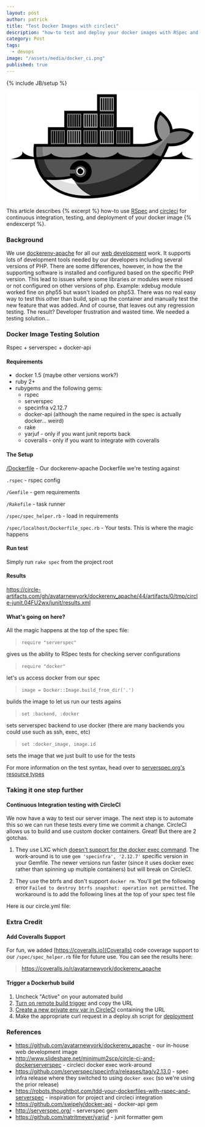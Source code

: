 ```yaml
---
layout: post
author: patrick
title: "Test Docker Images with circleci"
description: "how-to test and deploy your docker images with RSpec and circleci"
category: Post
tags: 
  - devops
image: "/assets/media/docker_ci.png"
published: true
---
```

{% include JB/setup %}

![Docker CI](/assets/media/docker_ci.png)

This article describes {% excerpt %} how-to use [RSpec](http://rspec.info/) and [circleci](http://circleci.com) for continuous integration, testing, and deployment of your docker image {% endexcerpt %}.  

### Background
We use [dockerenv-apache](https://registry.hub.docker.com/u/avatarnewyork/dockerenv-apache/) for all our [web development](http://avatarnewyork.com/company/website-design-development) work.  It supports lots of development tools needed by our developers including several versions of PHP.  There are some differences, however, in how the the supporting software is installed and configured based on the specific PHP version.  This lead to issues where some libraries or modules were missed or not configured on other versions of php.  Example: xdebug module worked fine on php55 but wasn't loaded on php53.  There was no real easy way to test this other than build, spin up the container and manually test the new feature that was added.  And of course, that leaves out any regression testing.  The result?  Developer frustration and wasted time.  We needed a testing solution...

### Docker Image Testing Solution
Rspec + serverspec + docker-api

#### Requirements
* docker 1.5 (maybe other versions work?)
* ruby 2+
* rubygems and the following gems:
  * rspec
  * serverspec
  * specinfra v2.12.7
  * docker-api (although the name required in the spec is actually docker... weird)
  * rake
  * yarjuf - only if you want junit reports back
  * coveralls - only if you want to integrate with coveralls

#### The Setup

[/Dockerfile](github.com/avatarnewyork/dockerenv_apache/blob/master/) - Our dockerenv-apache Dockerfile we're testing against

`.rspec` - rspec config
<script src="http://gist-it.appspot.com/github.com/avatarnewyork/dockerenv_apache/blob/master/.rspec"></script>

`/Gemfile` - gem requirements 
<script src="http://gist-it.appspot.com/github.com/avatarnewyork/dockerenv_apache/blob/master/Gemfile"></script>

 `/Rakefile` - task runner
<script src="http://gist-it.appspot.com/github.com/avatarnewyork/dockerenv_apache/blob/master/Rakefile"></script>

`/spec/spec_helper.rb` - load in requirements
<script src="http://gist-it.appspot.com/github.com/avatarnewyork/dockerenv_apache/blob/master/spec/spec_helper.rb"></script>

`/spec/localhost/Dockerfile_spec.rb` - Your tests.  This is where the magic happens
<script src="http://gist-it.appspot.com/github.com/avatarnewyork/dockerenv_apache/blob/master/spec/localhost/Dockerfile_spec.rb"></script>

#### Run test

Simply run `rake spec` from the project root

#### Results

https://circle-artifacts.com/gh/avatarnewyork/dockerenv_apache/44/artifacts/0/tmp/circle-junit.04FU2wx/junit/results.xml

#### What's going on here?

All the magic happens at the top of the spec file:
<script src="http://gist-it.appspot.com/github.com/avatarnewyork/dockerenv_apache/blob/master/spec/localhost/Dockerfile_spec.rb?slice=2:20"></script>

> `require "serverspec"`

gives us the ability to RSpec tests for checking server configurations

> `require "docker"`

let's us access docker from our spec

> `image = Docker::Image.build_from_dir('.')`

builds the image to let us run our tests agains

> `set :backend, :docker`

sets serverspec backend to use docker (there are many backends you could use such as ssh, exec, etc)

> `set :docker_image, image.id`

sets the image that we just built to use for the tests

For more information on the test syntax, head over to [serverspec.org's resource types](http://serverspec.org/resource_types.html)

### Taking it one step further

#### Continuous Integration testing with CircleCI

We now have a way to test our server image.  The next step is to automate this so we can run these tests every time we commit a change.  CircleCI allows us to build and use custom docker containers.  Great!  But there are 2 gotchas.

1. They use LXC which [doesn't support for the docker exec command](https://circleci.com/docs/docker#docker-exec).  The work-around is to use `gem 'specinfra', '2.12.7'` specific version in your Gemfile.  The newer versions run faster (since it uses docker exec rather than spinning up multiple containers) but will break on CircleCI.

2. They use the btrfs and don't support `docker rm`.  You'll get the following error `Failed to destroy btrfs snapshot: operation not permitted`.  The workaround is to add the following lines at the top of your spec test file
<script src="http://gist-it.appspot.com/github.com/avatarnewyork/dockerenv_apache/blob/master/spec/localhost/Dockerfile_spec.rb?slice=5:11"></script>

Here is our circle.yml file:
<script src="http://gist-it.appspot.com/github.com/avatarnewyork/dockerenv_apache/blob/master/circle.yml"></script>

### Extra Credit

#### Add Coveralls Support
For fun, we added [https://coveralls.io](Coveralls) code coverage support to our `/spec/spec_helper.rb` file for future use.  You can see the results here:

> https://coveralls.io/r/avatarnewyork/dockerenv_apache

#### Trigger a Dockerhub build
1. Uncheck "Active" on your automated build
2. [Turn on remote build trigger](https://docs.docker.com/docker-hub/builds/#remote-build-triggers) and copy the URL
3. [Create a new private env var in CircleCI](https://circleci.com/docs/environment-variables) containing the URL
4. Make the appropriate curl request in a deploy.sh script for [deployment](https://circleci.com/docs/configuration#deployment)


### References
* https://github.com/avatarnewyork/dockerenv_apache - our in-house web development image
* http://www.slideshare.net/minimum2scp/circle-ci-and-dockerserverspec - circleci docker exec work-around
* https://github.com/serverspec/specinfra/releases/tag/v2.13.0 - spec infra release where they switched to using `docker exec` (so we're using the prior release)
* https://robots.thoughtbot.com/tdd-your-dockerfiles-with-rspec-and-serverspec - inspiration for project and circleci integration
* https://github.com/swipely/docker-api - docker-api gem
* http://serverspec.org/ - serverspec gem
* https://github.com/natritmeyer/yarjuf - junit formatter gem



